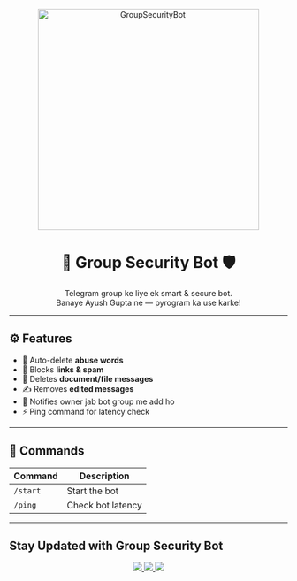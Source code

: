 <p align="center">
  <img src="https://envs.sh/52H.jpg" alt="GroupSecurityBot" width="400"/>
</p>

<h1 align="center">🤖 Group Security Bot 🛡️</h1>

<p align="center">
  Telegram group ke liye ek smart & secure bot. <br>
  Banaye Ayush Gupta ne — pyrogram ka use karke!
</p>

---

## ⚙️ Features

- 🚫 Auto-delete **abuse words**
- 🔗 Blocks **links & spam**
- 📄 Deletes **document/file messages**
- ✍️ Removes **edited messages**
- 🚨 Notifies owner jab bot group me add ho
- ⚡ Ping command for latency check

---

## 🧠 Commands

| Command | Description |
|--------|-------------|
| `/start` | Start the bot |
| `/ping`  | Check bot latency |

---

## Stay Updated with Group Security Bot

<p align="center">
  <a href="https://telegram.me/otploothub">
    <img src="https://img.shields.io/badge/Join-Update%20Channel-blue?style=for-the-badge&logo=telegram">
  </a>
  <a href="https://telegram.me/moh_maya_official">
    <img src="https://img.shields.io/badge/Owner-%40moh_maya_official-blue?style=for-the-badge&logo=telegram">
  </a>
  <a href="https://instagram.com/aayu__tech">
    <img src="https://img.shields.io/badge/Follow-%40aayu__tech-E4405F?style=for-the-badge&logo=instagram&logoColor=white">
  </a>
</p>
